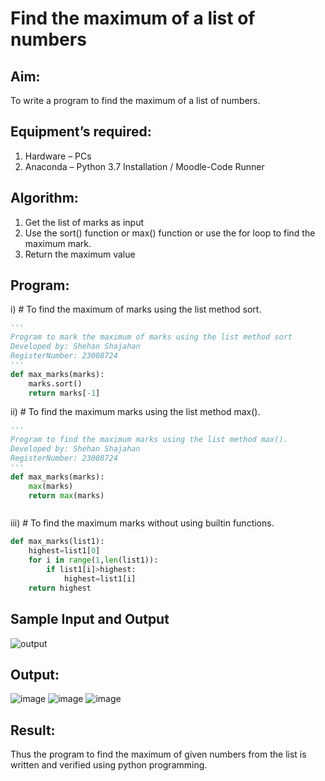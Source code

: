 # Find the maximum of a list of numbers
## Aim:
To write a program to find the maximum of a list of numbers.
## Equipment’s required:
1.	Hardware – PCs
2.	Anaconda – Python 3.7 Installation / Moodle-Code Runner
## Algorithm:
1.	Get the list of marks as input
2.	Use the sort() function or max() function or use the for loop to find the maximum mark.
3.	Return the maximum value
## Program:

i)	# To find the maximum of marks using the list method sort.
```Python
''' 
Program to mark the maximum of marks using the list method sort
Developed by: Shehan Shajahan       
RegisterNumber: 23008724
'''
def max_marks(marks):
    marks.sort()
    return marks[-1]


```

ii)	# To find the maximum marks using the list method max().
```Python
''' 
Program to find the maximum marks using the list method max().
Developed by: Shehan Shajahan
RegisterNumber: 23008724
'''
def max_marks(marks):
    max(marks)
    return max(marks)



```

iii) # To find the maximum marks without using builtin functions.
```Python
def max_marks(list1):
    highest=list1[0]
    for i in range(1,len(list1)):
        if list1[i]>highest:
            highest=list1[i]
    return highest


```
## Sample Input and Output
![output](./img/max_marks1.jpg) 

## Output:
![image](https://github.com/shehanshajahan/FindMaximum/assets/139317389/ca24368a-4dd3-4d6c-b116-d167fa768c4c)
![image](https://github.com/shehanshajahan/FindMaximum/assets/139317389/2637fe28-e197-43c9-b2d1-17de6ddae06c)
![image](https://github.com/shehanshajahan/FindMaximum/assets/139317389/2aade766-d98f-43ca-bb5e-132653ac845c)


## Result:
Thus the program to find the maximum of given numbers from the list is written and verified using python programming.
